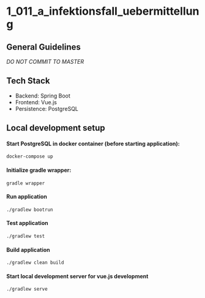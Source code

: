 # 1_011_a_infektionsfall_uebermittellung

## General Guidelines
_DO NOT COMMIT TO MASTER_ 

## Tech Stack
 - Backend: Spring Boot
 - Frontend: Vue.js
 - Persistence: PostgreSQL
 
## Local development setup
#### Start PostgreSQL in docker container (before starting application): 
```docker-compose up```

#### Initialize gradle wrapper: 
```gradle wrapper```

#### Run application
```./gradlew bootrun```

#### Test application
```./gradlew test```

#### Build application
```./gradlew clean build```

#### Start local development server for vue.js development
```./gradlew serve```